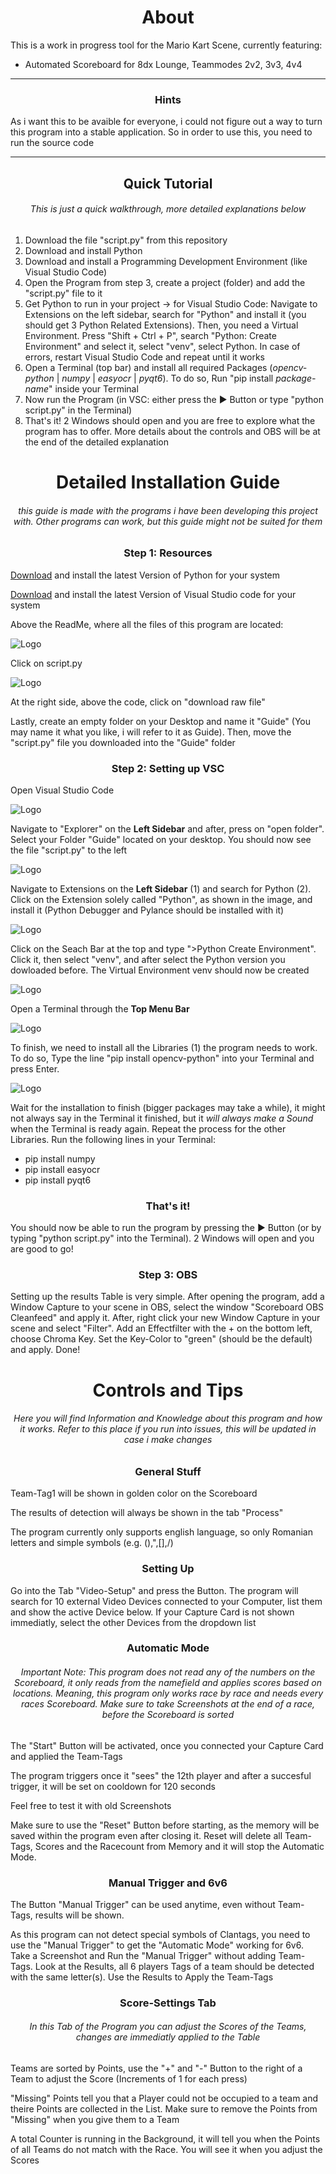 <h1 align="center" >About</h1>
This is a work in progress tool for the Mario Kart Scene, currently featuring:   

-  Automated Scoreboard for 8dx Lounge, Teammodes 2v2, 3v3, 4v4


********


<h3 align="center" >Hints</h3>
As i want this to be avaible for everyone, i could not figure out a way to turn this program into a stable application. So in order to use this, you need to run the source code

********

<h2 align="center" >Quick Tutorial</h2> 
<h6 align="center" >This is just a quick walkthrough, more detailed explanations below</h6>

1. Download the file "script.py" from this repository
2. Download and install Python
3. Download and install a Programming Development Environment (like Visual Studio Code)
4. Open the Program from step 3, create a project (folder) and add the "script.py" file to it
5. Get Python to run in your project -> for Visual Studio Code: Navigate to Extensions on the left sidebar, search for "Python" and install it (you should get 3 Python Related Extensions). Then, you need a Virtual Environment. Press "Shift + Ctrl + P", search "Python: Create Environment" and select it, select "venv", select Python. In case of errors, restart Visual Studio Code and repeat until it works
6. Open a Terminal (top bar) and install all required Packages (*opencv-python* | *numpy* | *easyocr* | *pyqt6*). To do so, Run "pip install *package-name*" inside your Terminal
7. Now run the Program (in VSC: either press the ▶︎ Button or type "python script.py" in the Terminal)
8. That's it! 2 Windows should open and you are free to explore what the program has to offer. More details about the controls and OBS will be at the end of the detailed explanation
 


<h1 align="center" >Detailed Installation Guide</h1>

<h6 align="center" >this guide is made with the programs i have been developing this project with. Other programs can work, but this guide might not be suited for them</h6>

<h3 align="center" >Step 1: Resources</h3>

[Download](https://www.python.org/downloads/) and install the latest Version of Python for your system

[Download](https://code.visualstudio.com/) and install the latest Version of Visual Studio code for your system

Above the ReadMe, where all the files of this program are located:

![Logo](images/Tutorial-image-1.png)

Click on script.py

![Logo](images/Tutorial-image-2.png)

At the right side, above the code, click on "download raw file"

Lastly, create an empty folder on your Desktop and name it "Guide" (You may name it what you like, i will refer to it as Guide). Then, move the "script.py" file you downloaded into the "Guide" folder


<h3 align="center" >Step 2: Setting up VSC</h3>

Open Visual Studio Code

![Logo](images/Tutorial-image-3.png) 

Navigate to "Explorer" on the **Left Sidebar** and after, press on "open folder". Select your Folder "Guide" located on your desktop. You should now see the file "script.py" to the left

![Logo](images/Tutorial-image-4.png)

Navigate to Extensions on the **Left Sidebar** (1) and search for Python (2). Click on the Extension solely called "Python", as shown in the image, and install it (Python Debugger and Pylance should be installed with it)

![Logo](images/Tutorial-image-5.png)

Click on the Seach Bar at the top and type ">Python Create Environment". Click it, then select "venv", and after select the Python version you dowloaded before. The Virtual Environment venv should now be created

![Logo](images/Tutorial-image-6.png)

Open a Terminal through the **Top Menu Bar**

![Logo](images/Tutorial-image-7.png)

To finish, we need to install all the Libraries (1) the program needs to work. To do so, Type the line "pip install opencv-python" into your Terminal and press Enter.

![Logo](images/Tutorial-image-8.png)

Wait for the installation to finish (bigger packages may take a while), it might not always say in the Terminal it finished, but it *will always make a Sound* when the Terminal is ready again. 
Repeat the process for the other Libraries. Run the following lines in your Terminal:

-  pip install numpy
-  pip install easyocr
-  pip install pyqt6

<h3 align="center" >That's it!</h3>

You should now be able to run the program by pressing the ▶︎ Button (or by typing "python script.py" into the Terminal). 2 Windows will open and you are good to go!

<h3 align="center" >Step 3: OBS</h3>

Setting up the results Table is very simple. After opening the program, add a Window Capture to your scene in OBS, select the window "Scoreboard OBS Cleanfeed" and apply it. After, right click your new Window Capture in your scene and select "Filter". Add an Effectfilter with the + on the bottom left, choose Chroma Key. Set the Key-Color to "green" (should be the default) and apply. Done!


<h1 align="center" >Controls and Tips</h1>
<h6 align="center" >Here you will find Information and Knowledge about this program and how it works. Refer to this place if you run into issues, this will be updated in case i make changes</h6>


<h3 align="center" >General Stuff</h3>

Team-Tag1 will be shown in golden color on the Scoreboard

The results of detection will always be shown in the tab "Process"

The program currently only supports english language, so only Romanian letters and simple symbols (e.g. (),",[],/)


<h3 align="center" >Setting Up</h3>

Go into the Tab "Video-Setup" and press the Button. The program will search for 10 external Video Devices connected to your Computer, list them and show the active Device below. If your Capture Card is not shown immediatly, select the other Devices from the dropdown list


<h3 align="center" >Automatic Mode</h3>
<h6 align="center" >Important Note: This program does not read any of the numbers on the Scoreboard, it only reads from the namefield and applies scores based on locations. Meaning, this program only works race by race and needs every races Scoreboard. Make sure to take Screenshots at the end of a race, before the Scoreboard is sorted</h6>

The "Start" Button will be activated, once you connected your Capture Card and applied the Team-Tags

The program triggers once it "sees" the 12th player and after a succesful trigger, it will be set on cooldown for 120 seconds

Feel free to test it with old Screenshots

Make sure to use the "Reset" Button before starting, as the memory will be saved within the program even after closing it. Reset will delete all Team-Tags, Scores and the Racecount from Memory and it will stop the Automatic Mode.


<h3 align="center" >Manual Trigger and 6v6</h3>

The Button "Manual Trigger" can be used anytime, even without Team-Tags, results will be shown.

As this program can not detect special symbols of Clantags, you need to use the "Manual Trigger" to get the "Automatic Mode" working for 6v6. Take a Screenshot and Run the "Manual Trigger" without adding Team-Tags. Look at the Results, all 6 players Tags of a team should be detected with the same letter(s). Use the Results to Apply the Team-Tags


<h3 align="center" >Score-Settings Tab</h3>
<h6 align="center" >In this Tab of the Program you can adjust the Scores of the Teams, changes are immediatly applied to the Table</h6>

Teams are sorted by Points, use the "+" and "-" Button to the right of a Team to adjust the Score (Increments of 1 for each press)

"Missing" Points tell you that a Player could not be occupied to a team and theire Points are collected in the List. Make sure to remove the Points from "Missing" when you give them to a Team

A total Counter is running in the Background, it will tell you when the Points of all Teams do not match with the Race. You will see it when you adjust the Scores
